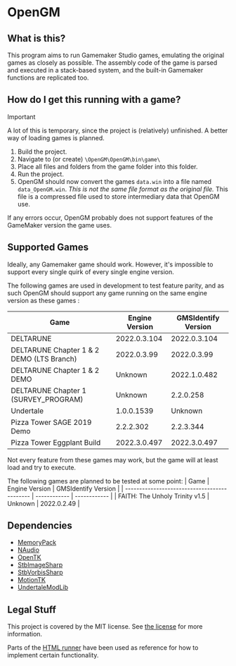 # OpenGM

## What is this?
This program aims to run Gamemaker Studio games, emulating the original games as closely as possible. The assembly code of the game is parsed and executed in a stack-based system, and the built-in Gamemaker functions are replicated too.

## How do I get this running with a game?
> [!IMPORTANT]  
> A lot of this is temporary, since the project is (relatively) unfinished. A better way of loading games is planned.
1. Build the project.
2. Navigate to (or create) `\OpenGM\OpenGM\bin\game\`
3. Place all files and folders from the game folder into this folder.
5. Run the project.
6. OpenGM should now convert the games `data.win` into a file named `data_OpenGM.win`. *This is not the same file format as the original file.* This file is a compressed file used to store intermediary data that OpenGM use.

If any errors occur, OpenGM probably does not support features of the GameMaker version the game uses.

## Supported Games
Ideally, any Gamemaker game should work. However, it's impossible to support every single quirk of every single engine version.

The following games are used in development to test feature parity, and as such OpenGM should support any game running on the same engine version as these games :

| Game | Engine Version | GMSIdentify Version |
| -------------------------------------------- | ------------ | ------------ |
| DELTARUNE                                    | 2022.0.3.104 | 2022.0.3.104 |
| DELTARUNE Chapter 1 & 2 DEMO (LTS Branch)    | 2022.0.3.99  | 2022.0.3.99  |
| DELTARUNE Chapter 1 & 2 DEMO                 | Unknown      | 2022.1.0.482 |
| DELTARUNE Chapter 1 (SURVEY_PROGRAM)         | Unknown      | 2.2.0.258    |
| Undertale                                    | 1.0.0.1539   |	Unknown		 |
| Pizza Tower SAGE 2019 Demo                   | 2.2.2.302    | 2.2.3.344	 |
| Pizza Tower Eggplant Build                   | 2022.3.0.497 | 2022.3.0.497 |

Not every feature from these games may work, but the game will at least load and try to execute.

The following games are planned to be tested at some point:
| Game  | Engine Version | GMSIdentify Version |
| -------------------------------------------- | ------------ | ------------ |
| FAITH: The Unholy Trinity v1.5               | Unknown      | 2022.0.2.49  |

## Dependencies
- [MemoryPack](https://github.com/Cysharp/MemoryPack)
- [NAudio](https://github.com/naudio/NAudio)
- [OpenTK](https://github.com/opentk/opentk)
- [StbImageSharp](https://github.com/StbSharp/StbImageSharp)
- [StbVorbisSharp](https://github.com/StbSharp/StbVorbisSharp)
- [MotionTK](https://github.com/AtomCrafty/MotionTK)
- [UndertaleModLib](https://github.com/UnderminersTeam/UndertaleModTool)

## Legal Stuff
This project is covered by the MIT license. See [the license](LICENSE) for more information.

Parts of the [HTML runner](https://github.com/YoYoGames/GameMaker-HTML5) have been used as reference for how to implement certain functionality.
